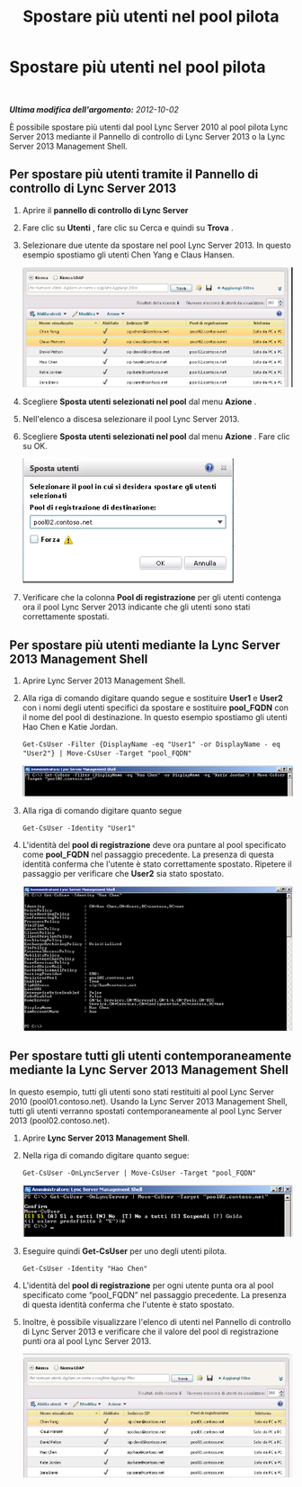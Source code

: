 ﻿---
title: Spostare più utenti nel pool pilota
TOCTitle: Spostare più utenti nel pool pilota
ms:assetid: 90d0590c-922c-4933-b778-9dd850b59310
ms:mtpsurl: https://technet.microsoft.com/it-it/library/JJ205096(v=OCS.15)
ms:contentKeyID: 49301324
ms.date: 08/24/2015
mtps_version: v=OCS.15
ms.translationtype: HT
---

# Spostare più utenti nel pool pilota

 

_**Ultima modifica dell'argomento:** 2012-10-02_

È possibile spostare più utenti dal pool Lync Server 2010 al pool pilota Lync Server 2013 mediante il Pannello di controllo di Lync Server 2013 o la Lync Server 2013 Management Shell.

## Per spostare più utenti tramite il Pannello di controllo di Lync Server 2013

1.  Aprire il **pannello di controllo di Lync Server**

2.  Fare clic su **Utenti** , fare clic su Cerca e quindi su **Trova** .

3.  Selezionare due utente da spostare nel pool Lync Server 2013. In questo esempio spostiamo gli utenti Chen Yang e Claus Hansen.
    
    ![Spostamento di utenti nel pool di registrazione specifico](images/JJ205096.70d510e1-8e6b-40a5-a80b-27cbc63fc337(OCS.15).jpg "Spostamento di utenti nel pool di registrazione specifico")  

4.  Scegliere **Sposta utenti selezionati nel pool** dal menu **Azione** .

5.  Nell'elenco a discesa selezionare il pool Lync Server 2013.

6.  Scegliere **Sposta utenti selezionati nel pool** dal menu **Azione** . Fare clic su OK.
    
    ![Finestra di dialogo per lo spostamento di utenti nel pool di registrazione di destinazione](images/JJ205401.8a375003-dc00-4541-b578-4d88f2010601(OCS.15).png "Finestra di dialogo per lo spostamento di utenti nel pool di registrazione di destinazione")  

7.  Verificare che la colonna **Pool di registrazione** per gli utenti contenga ora il pool Lync Server 2013 indicante che gli utenti sono stati correttamente spostati.

## Per spostare più utenti mediante la Lync Server 2013 Management Shell

1.  Aprire Lync Server 2013 Management Shell.

2.  Alla riga di comando digitare quando segue e sostituire **User1** e **User2** con i nomi degli utenti specifici da spostare e sostituire **pool\_FQDN** con il nome del pool di destinazione. In questo esempio spostiamo gli utenti Hao Chen e Katie Jordan.
    
        Get-CsUser -Filter {DisplayName -eq "User1" -or DisplayName - eq "User2"} | Move-CsUser -Target "pool_FQDN"
    
    ![Esempio di cmdlet Get-CsUser di PowerShell](images/JJ205096.767ff9fc-755d-4a80-a710-5b1367aecbe0(OCS.15).jpg "Esempio di cmdlet Get-CsUser di PowerShell")  

3.  Alla riga di comando digitare quanto segue
    
        Get-CsUser -Identity "User1"

4.  L'identità del **pool di registrazione** deve ora puntare al pool specificato come **pool\_FQDN** nel passaggio precedente. La presenza di questa identità conferma che l'utente è stato correttamente spostato. Ripetere il passaggio per verificare che **User2** sia stato spostato.
    
    ![Output del cmdlet Get-UsUser-Identity di PowerShell](images/JJ205096.8ff04c67-37a0-4156-bfbc-28f9f7b137c8(OCS.15).jpg "Output del cmdlet Get-UsUser-Identity di PowerShell")  

## Per spostare tutti gli utenti contemporaneamente mediante la Lync Server 2013 Management Shell

In questo esempio, tutti gli utenti sono stati restituiti al pool Lync Server 2010 (pool01.contoso.net). Usando la Lync Server 2013 Management Shell, tutti gli utenti verranno spostati contemporaneamente al pool Lync Server 2013 (pool02.contoso.net).

1.  Aprire **Lync Server 2013 Management Shell**.

2.  Nella riga di comando digitare quanto segue:
    
        Get-CsUser -OnLyncServer | Move-CsUser -Target "pool_FQDN"
    
    ![Cmdlet di PowerShell e risultati in Management Shell](images/JJ205096.1e57ccb1-9378-4dc7-82b7-dcaa63a285c6(OCS.15).png "Cmdlet di PowerShell e risultati in Management Shell")  

3.  Eseguire quindi **Get-CsUser** per uno degli utenti pilota.
    
        Get-CsUser -Identity "Hao Chen"

4.  L'identità del **pool di registrazione** per ogni utente punta ora al pool specificato come “pool\_FQDN” nel passaggio precedente. La presenza di questa identità conferma che l'utente è stato spostato.

5.  Inoltre, è possibile visualizzare l'elenco di utenti nel Pannello di controllo di Lync Server 2013 e verificare che il valore del pool di registrazione punti ora al pool Lync Server 2013.
    
    ![Elenco utenti nel Pannello di controllo di Lync Server 2013](images/JJ205096.3f2e87a7-ec59-43c5-82cb-e770108bfb04(OCS.15).jpg "Elenco utenti nel Pannello di controllo di Lync Server 2013")

